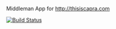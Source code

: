 Middleman App for http://thisiscapra.com

[![Build Status](https://travis-ci.org/thisiscapra/thisiscapra.com.svg?branch=master)](https://travis-ci.org/thisiscapra/thisiscapra.com)